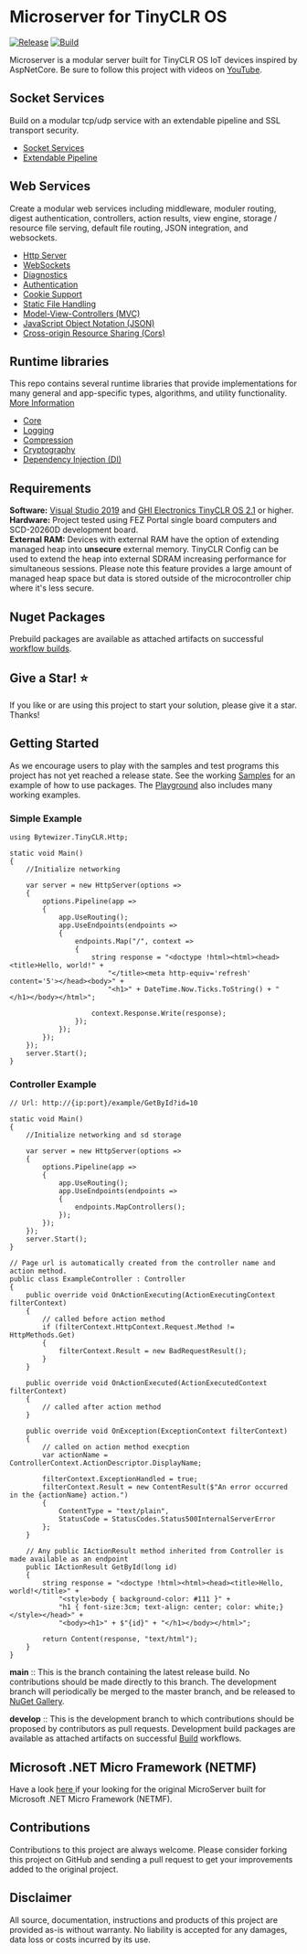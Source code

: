 # Microserver for TinyCLR OS

[![Release](https://github.com/microcompiler/microserver/actions/workflows/release.yml/badge.svg)](https://github.com/microcompiler/microserver/actions/workflows/release.yml)
[![Build](https://github.com/microcompiler/microserver/actions/workflows/actions.yml/badge.svg)](https://github.com/microcompiler/microserver/actions/workflows/actions.yml)

Microserver is a modular server built for TinyCLR OS IoT devices inspired by AspNetCore.  Be sure to follow this project with videos on [YouTube](https://youtu.be/EDGo3NpBOpk).

## Socket Services

Build on a modular tcp/udp service with an extendable pipeline and SSL transport security.

* <a href="https://github.com/microcompiler/microserver/tree/develop/src/Bytewizer.TinyCLR.Sockets">Socket Services</a>
* <a href="https://github.com/microcompiler/microserver/tree/develop/src/Bytewizer.TinyCLR.Pipeline">Extendable Pipeline</a> 

## Web Services

Create a modular web services including middleware, moduler routing, digest authentication, controllers, action results, view engine, storage / resource file serving, default file routing, JSON integration, and websockets.

* <a href="https://github.com/microcompiler/microserver/tree/develop/src/Bytewizer.TinyCLR.Http">Http Server</a>
* <a href="https://github.com/microcompiler/microserver/tree/develop/src/Bytewizer.TinyCLR.Http.WebSocket">WebSockets</a>
* <a href="https://github.com/microcompiler/microserver/tree/develop/src/Bytewizer.TinyCLR.Http.Diagnostics">Diagnostics</a> 
* <a href="https://github.com/microcompiler/microserver/tree/develop/src/Bytewizer.TinyCLR.Http.Authentication">Authentication</a>
* <a href="https://github.com/microcompiler/microserver/tree/develop/src/Bytewizer.TinyCLR.Http.Cookies">Cookie Support</a>
* <a href="https://github.com/microcompiler/microserver/tree/develop/src/Bytewizer.TinyCLR.Http.StaticFiles">Static File Handling</a> 
* <a href="https://github.com/microcompiler/microserver/tree/develop/src/Bytewizer.TinyCLR.Http.Mvc">Model-View-Controllers (MVC)</a> 
* <a href="https://github.com/microcompiler/microserver/tree/develop/src/Bytewizer.TinyCLR.Http.Json">JavaScript Object Notation (JSON)</a>
* <a href="https://github.com/microcompiler/microserver/tree/develop/src/Bytewizer.TinyCLR.Http.Cors">Cross-origin Resource Sharing (Cors)</a>

## Runtime libraries
This repo contains several runtime libraries that provide implementations for many general and app-specific types, algorithms, and utility functionality. <a href="https://github.com/microcompiler/runtime">More Information</a>

* <a href="https://github.com/microcompiler/runtime/tree/develop/src/Bytewizer.TinyCLR.Core">Core</a> 
* <a href="https://github.com/microcompiler/runtime/tree/develop/src/Bytewizer.TinyCLR.Logging">Logging</a> 
* <a href="https://github.com/microcompiler/runtime/tree/develop/src/Bytewizer.TinyCLR.IO.Compression">Compression</a> 
* <a href="https://github.com/microcompiler/runtime/tree/develop/src/Bytewizer.TinyCLR.Cryptography">Cryptography</a> 
* <a href="https://github.com/microcompiler/runtime/tree/develop/src/Bytewizer.TinyCLR.DependencyInjection">Dependency Injection (DI)</a> 

## Requirements

**Software:**  <a href="https://visualstudio.microsoft.com/downloads/">Visual Studio 2019</a> and <a href="https://www.ghielectronics.com/">GHI Electronics TinyCLR OS 2.1</a> or higher.  
**Hardware:** Project tested using FEZ Portal single board computers and SCD-20260D development board.  
**External RAM:** Devices with external RAM have the option of extending managed heap into **unsecure** external memory. TinyCLR Config can be used to extend the heap into external SDRAM increasing performance for simultaneous sessions. Please note this feature provides a large amount of managed heap space but data is stored outside of the microcontroller chip where it's less secure.

## Nuget Packages
Prebuild packages are available as attached artifacts on successful [workflow builds](https://github.com/microcompiler/microserver/actions).

## Give a Star! :star:

If you like or are using this project to start your solution, please give it a star. Thanks!

## Getting Started

As we encourage users to play with the samples and test programs this project has not yet reached a release state. See the working [Samples](https://github.com/microcompiler/microserver/tree/master/samples) for an example of how to use packages. The [Playground](https://github.com/microcompiler/microserver/tree/master/playground) also includes many working examples.

### Simple Example

```CSharp
using Bytewizer.TinyCLR.Http;

static void Main()
{
    //Initialize networking

    var server = new HttpServer(options =>
    {
        options.Pipeline(app =>
        {
            app.UseRouting();
            app.UseEndpoints(endpoints =>
            {
                endpoints.Map("/", context =>
                {
                    string response = "<doctype !html><html><head><title>Hello, world!" +
                        "</title><meta http-equiv='refresh' content='5'></head><body>" +
                        "<h1>" + DateTime.Now.Ticks.ToString() + "</h1></body></html>";

                    context.Response.Write(response);
                });
            });
        });
    });
    server.Start();
}
```

### Controller Example

```CSharp
// Url: http://{ip:port}/example/GetById?id=10

static void Main()
{
    //Initialize networking and sd storage

    var server = new HttpServer(options =>
    {
        options.Pipeline(app =>
        {
            app.UseRouting();
            app.UseEndpoints(endpoints =>
            {
                endpoints.MapControllers(); 
            });
        });
    });
    server.Start();
}

// Page url is automatically created from the controller name and action method.  
public class ExampleController : Controller
{
    public override void OnActionExecuting(ActionExecutingContext filterContext)
    {
        // called before action method
        if (filterContext.HttpContext.Request.Method != HttpMethods.Get)
        {
            filterContext.Result = new BadRequestResult();
        }
    }

    public override void OnActionExecuted(ActionExecutedContext filterContext)
    {
        // called after action method
    }

    public override void OnException(ExceptionContext filterContext)
    {
        // called on action method execption
        var actionName = ControllerContext.ActionDescriptor.DisplayName;
        
        filterContext.ExceptionHandled = true;
        filterContext.Result = new ContentResult($"An error occurred in the {actionName} action.")
        {
            ContentType = "text/plain",
            StatusCode = StatusCodes.Status500InternalServerError
        };
    }

    // Any public IActionResult method inherited from Controller is made available as an endpoint
    public IActionResult GetById(long id)
    {
        string response = "<doctype !html><html><head><title>Hello, world!</title>" +
            "<style>body { background-color: #111 }" +
            "h1 { font-size:3cm; text-align: center; color: white;}</style></head>" +
            "<body><h1>" + $"{id}" + "</h1></body></html>";

        return Content(response, "text/html");
    }
}
```

**main** :: This is the branch containing the latest release build. No contributions should be made directly to this branch. The development branch will periodically be merged to the master branch, and be released to [NuGet Gallery](https://www.nuget.org).

**develop** :: This is the development branch to which contributions should be proposed by contributors as pull requests. Development build packages are available as attached artifacts on successful [Build](https://github.com/microcompiler/microserver/actions/workflows/actions.yml) workflows.

## Microsoft .NET Micro Framework (NETMF)

Have a look <a href="https://github.com/microcompiler/microserver/releases/tag/v1.1.0"> here </a> if your looking for the original MicroServer built for Microsoft .NET Micro Framework (NETMF).

## Contributions

Contributions to this project are always welcome. Please consider forking this project on GitHub and sending a pull request to get your improvements added to the original project.

## Disclaimer

All source, documentation, instructions and products of this project are provided as-is without warranty. No liability is accepted for any damages, data loss or costs incurred by its use.